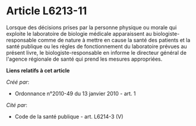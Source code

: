 # Article L6213-11

Lorsque des décisions prises par la personne physique ou morale qui exploite le laboratoire de biologie médicale apparaissent
au biologiste-responsable comme de nature à mettre en cause la santé des patients et la santé publique ou les règles de
fonctionnement du laboratoire prévues au présent livre, le biologiste-responsable en informe le directeur général de l'agence
régionale de santé qui prend les mesures appropriées.

**Liens relatifs à cet article**

_Créé par_:

  - Ordonnance n°2010-49 du 13 janvier 2010 - art. 1

_Cité par_:

  - Code de la santé publique - art. L6214-3 (V)
